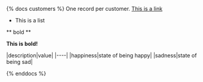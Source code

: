 {% docs customers %}
One record per customer.
[This is a link](google.com)

* This is a list

** bold **

<b>This is bold!</b>

|description|value|
|----|
|happiness|state of being happy|
|sadness|state of being sad|

{% enddocs %}